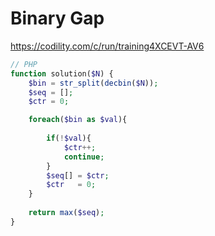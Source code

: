 # Binary Gap

https://codility.com/c/run/training4XCEVT-AV6

```php
// PHP
function solution($N) {
    $bin = str_split(decbin($N));
    $seq = [];
    $ctr = 0;

    foreach($bin as $val){
        
        if(!$val){
            $ctr++;
            continue;
        }
        $seq[] = $ctr;
        $ctr   = 0;
    }
    
    return max($seq);
}
```

